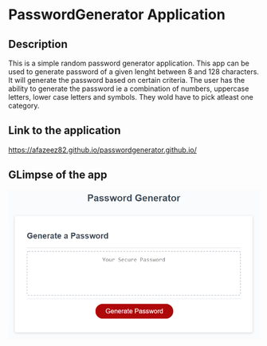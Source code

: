 # PasswordGenerator Application

## Description

This is a simple random password generator application. This app can be used to generate password of a given lenght between 8 and 128 characters. It will generate the password based on certain criteria. The user has the ability to generate the password ie a combination of numbers, uppercase letters, lower case letters and symbols. They wold have to pick atleast one category.

## Link to the application
https://afazeez82.github.io/passwordgenerator.github.io/

## GLimpse of the app
![password generator](./Assets/image.png )

